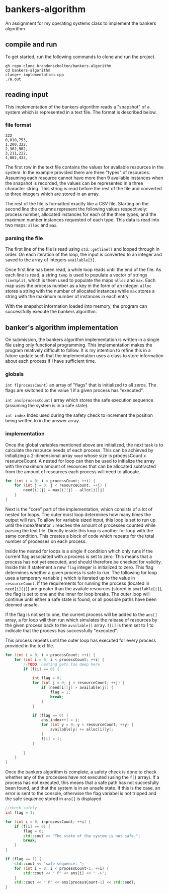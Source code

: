 # bankers-algorithm
An assignment for my operating systems class to implement the bankers algorithm
## compile and run
To get started, run the following commands to clone and run the project.
```
gh repo clone brandonscholten/bankers-algorithm
cd bankers-algorithm
clang++ implementation.cpp
./a.out
```
## reading input
This implementation of the bankers algorithm reads a "snapshot" of a system which is represented in a text file. The format is described below.
### file format
```
322
0,010,753,
1,200,322,
2,302,902,
3,211,222,
4,002,433,
```
The first row in the text file contains the values for available resources in the system. In the example provided there are three "types" of resources. Assuming each resource cannot have more then 9 available instances when the snapshot is recorded, the values can be represented in a three character string. This string is read before the rest of the file and converted to three integers which are stored in an array. 

The rest of the file is formatted exactly like a CSV file. Starting on the second line the columns represent the following values respectively: process number, allocated instances for each of the three types, and the maximum number instances requested of each type. This data is read into two maps: `alloc` and `max`.
### parsing the file
The first line of the file is read using `std::getline()` and looped through in order. On each iteration of the loop, the input is converted to an integer and saved to the array of integers `available[3]`.

Once first line has been read, a while loop reads until the end of the file. As each line is read, a string `temp` is used to populate a vector of strings `lineSplit`, which is them used to populate the maps `alloc` and `max`. Each map uses the process number as a key in the form of an integer. `alloc` stores a string with the number of allocated instances while `max` stores a string with the maximum number of instances in each entry. 

With the snapshot information loaded into memory, the program can successfully execute the bankers algorithm.

## banker's algorithm implementation
On submission, the bankers algorithm implementation is written in a single file using only functional programming. This implementation makes the program relatively difficult to follow. It is my intention to refine this in a future update such that the implementation uses a class to store information about each process if I have sufficient time. 

### globals

`int f[processCount]` an array of "flags" that is initialized to all zeros. The flags are switched to the value 1 if a given process has "executed".

`int ans[processCount]` array which stores the safe execution sequence (assuming the system is in a safe state).

`int index` Index used during the safety check to increment the position being written to in the answer array. 

### implementation

Once the global variables mentioned above are initialized, the next task is to calculate the resource needs of each process. This can be achieved by initializing a 2-dimensional array `need` whose size is processCount x resourceCount. A nested for loop can then be used to initialize the array with the maximum amount of resources that can be allocated subtracted from the amount of resources each process will need to allocate. 

```cpp
for (int i = 0; i < processCount; ++i) {
    for (int j = 0; j < resourceCount; ++j) {
        need[i][j] = max[i][j] - alloc[i][j]
    }
}
```
Next is the "core" part of the implementation, which consists of a lot of nested for loops. The outer most loop determines how many times the output will run. To allow for variable sized input, this loop is set to run up until the index/iterator `i` reaches the amount of processes counted while parsing the text file. Directly inside this loop is another for loop with the same condition. This creates a block of code which repeats for the total number of processes on each process. 

Inside the nested for loops is a single if condition which only runs if the current flag associated with a process is set to zero. This means that a process has not yet executed, and should therefore be checked for validity. Inside this if statement a new `flag` integer is initialized to zero. This flag determines whether a given process is safe to run. The following for loop uses a temporary variable `j` which is iterated up to the value in `resourceCount`. If the requirements for running the process (located in `need[i][j]`) are greater than the availale resources (stored in `available[i]`), the flag is set to one and the inner for loop breaks. The outer loop will continue until either a safe state is found, or all possible paths have been deemed unsafe. 

If the flag is not set to one, the current process will be added to the `ans[]` array, a for loop will then run which simulates the release of resources by the given process back to the `available[]` array. `f[i]` is them set to 1 to indicate that the process has successfully "executed". 

This process repeats until the outer loop has executed for every process provided in the text file. 

```cpp
for (int i = 0; i < processCount; ++i) {
    for (int i = 0; i < processCount; ++i) {
        //TODO: nesting gets too deep here
        if (f[i] == 0) {

            int flag = 0;
            for (int j = 0; j < resourceCount; ++j) {
                if (need[i][j] > available[j]) {
                    flag = 1;
                    break;
                }
            }

            if (flag == 0) {
                ans[index++] = i;
                for (int y = 0; y < resourceCount; ++y) {
                    available[y] += alloc[i][y];
                }
                f[i] = 1;
            }
        
        }
    }
}
```

Once the bankers algorithm is complete, a safety check is done to check whether any of the processes have not executed (using the `f[]` array). If a process has not executed, this means that a safe path has not succesfully been found, and that the system is in an unsafe state. If this is the case, an error is sent to the console, otherwise the flag variabel is not tripped and the safe sequence stored in `ans[]` is displayed. 

```cpp
//check safety
int flag = 1;

for (int i = 0; i<processCount; ++i) {
    if (f[i] == 0) {
        flag = 0;
        std::cout << "The state of the system is not safe.";
        break;
    }
}

if (flag == 1) {
    std::cout << "safe sequence: ";
    for (int i = 0; i < processCount-1; ++i) {
        std::cout << " P" << ans[i] << " ->";
    }
    std::cout << " P" << ans[processCount-1] << std::endl;
}
```

